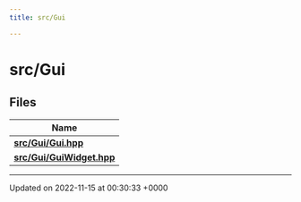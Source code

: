 ```yaml
---
title: src/Gui

---
```


# src/Gui



## Files

| Name           |
| -------------- |
| **[src/Gui/Gui.hpp](/files/Gui_8hpp.md#file-gui.hpp)**  |
| **[src/Gui/GuiWidget.hpp](/files/GuiWidget_8hpp.md#file-guiwidget.hpp)**  |






-------------------------------

Updated on 2022-11-15 at 00:30:33 +0000
